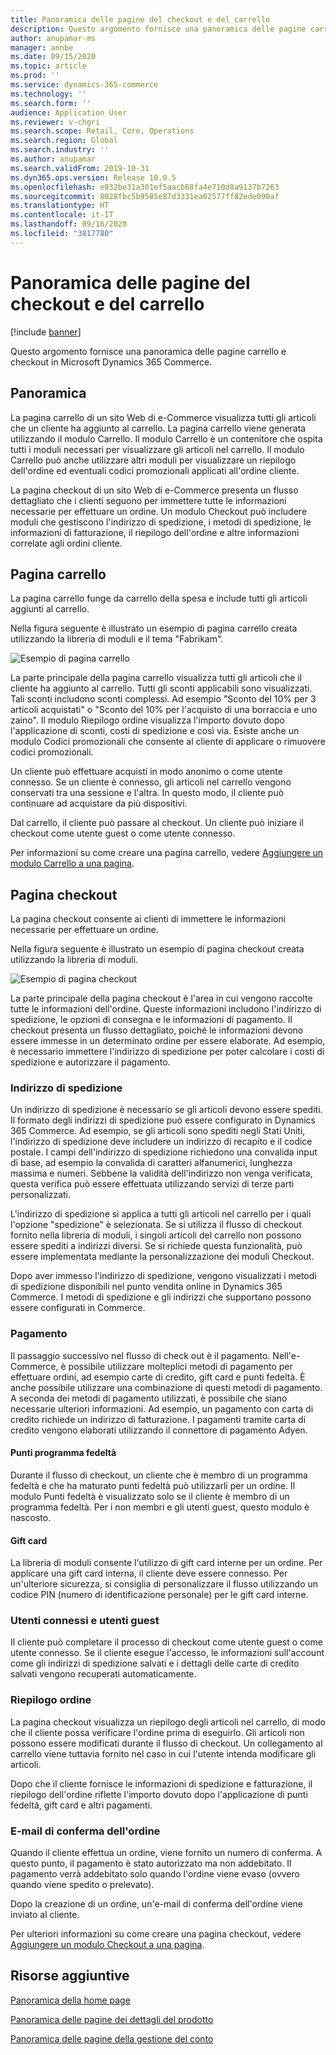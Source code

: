 ```yaml
---
title: Panoramica delle pagine del checkout e del carrello
description: Questo argomento fornisce una panoramica delle pagine carrello e checkout in Microsoft Dynamics 365 Commerce.
author: anupamar-ms
manager: annbe
ms.date: 09/15/2020
ms.topic: article
ms.prod: ''
ms.service: dynamics-365-commerce
ms.technology: ''
ms.search.form: ''
audience: Application User
ms.reviewer: v-chgri
ms.search.scope: Retail, Core, Operations
ms.search.region: Global
ms.search.industry: ''
ms.author: anupamar
ms.search.validFrom: 2019-10-31
ms.dyn365.ops.version: Release 10.0.5
ms.openlocfilehash: e932be31a301ef5aacb68fa4e710d8a9137b7263
ms.sourcegitcommit: 8028fbc5b9585e87d3331ea02577ff82ede090af
ms.translationtype: HT
ms.contentlocale: it-IT
ms.lasthandoff: 09/16/2020
ms.locfileid: "3817780"
---
```

# <a name="cart-and-checkout-pages-overview"></a>Panoramica delle pagine del checkout e del carrello

[!include [banner](includes/banner.md)]

Questo argomento fornisce una panoramica delle pagine carrello e checkout in Microsoft Dynamics 365 Commerce.

## <a name="overview"></a>Panoramica

La pagina carrello di un sito Web di e-Commerce visualizza tutti gli articoli che un cliente ha aggiunto al carrello. La pagina carrello viene generata utilizzando il modulo Carrello. Il modulo Carrello è un contenitore che ospita tutti i moduli necessari per visualizzare gli articoli nel carrello. Il modulo Carrello può anche utilizzare altri moduli per visualizzare un riepilogo dell'ordine ed eventuali codici promozionali applicati all'ordine cliente.

La pagina checkout di un sito Web di e-Commerce presenta un flusso dettagliato che i clienti seguono per immettere tutte le informazioni necessarie per effettuare un ordine. Un modulo Checkout può includere moduli che gestiscono l'indirizzo di spedizione, i metodi di spedizione, le informazioni di fatturazione, il riepilogo dell'ordine e altre informazioni correlate agli ordini cliente.

## <a name="cart-page"></a>Pagina carrello

La pagina carrello funge da carrello della spesa e include tutti gli articoli aggiunti al carrello.

Nella figura seguente è illustrato un esempio di pagina carrello creata utilizzando la libreria di moduli e il tema "Fabrikam".

![Esempio di pagina carrello](./media/cart2.PNG)

La parte principale della pagina carrello visualizza tutti gli articoli che il cliente ha aggiunto al carrello. Tutti gli sconti applicabili sono visualizzati. Tali sconti includono sconti complessi. Ad esempio "Sconto del 10% per 3 articoli acquistati" o "Sconto del 10% per l'acquisto di una borraccia e uno zaino". Il modulo Riepilogo ordine visualizza l'importo dovuto dopo l'applicazione di sconti, costi di spedizione e così via. Esiste anche un modulo Codici promozionali che consente al cliente di applicare o rimuovere codici promozionali.

Un cliente può effettuare acquisti in modo anonimo o come utente connesso. Se un cliente è connesso, gli articoli nel carrello vengono conservati tra una sessione e l'altra. In questo modo, il cliente può continuare ad acquistare da più dispositivi.

Dal carrello, il cliente può passare al checkout. Un cliente può iniziare il checkout come utente guest o come utente connesso.

Per informazioni su come creare una pagina carrello, vedere [Aggiungere un modulo Carrello a una pagina](add-cart-module.md).

## <a name="checkout-page"></a>Pagina checkout

La pagina checkout consente ai clienti di immettere le informazioni necessarie per effettuare un ordine.

Nella figura seguente è illustrato un esempio di pagina checkout creata utilizzando la libreria di moduli.

![Esempio di pagina checkout](./media/Checkout.PNG)

La parte principale della pagina checkout è l'area in cui vengono raccolte tutte le informazioni dell'ordine. Queste informazioni includono l'indirizzo di spedizione, le opzioni di consegna e le informazioni di pagamento. Il checkout presenta un flusso dettagliato, poiché le informazioni devono essere immesse in un determinato ordine per essere elaborate. Ad esempio, è necessario immettere l'indirizzo di spedizione per poter calcolare i costi di spedizione e autorizzare il pagamento.

### <a name="shipping-address"></a>Indirizzo di spedizione

Un indirizzo di spedizione è necessario se gli articoli devono essere spediti. Il formato degli indirizzi di spedizione può essere configurato in Dynamics 365 Commerce. Ad esempio, se gli articoli sono spediti negli Stati Uniti, l'indirizzo di spedizione deve includere un indirizzo di recapito e il codice postale. I campi dell'indirizzo di spedizione richiedono una convalida input di base, ad esempio la convalida di caratteri alfanumerici, lunghezza massima e numeri. Sebbene la validità dell'indirizzo non venga verificata, questa verifica può essere effettuata utilizzando servizi di terze parti personalizzati.

L'indirizzo di spedizione si applica a tutti gli articoli nel carrello per i quali l'opzione "spedizione" è selezionata. Se si utilizza il flusso di checkout fornito nella libreria di moduli, i singoli articoli del carrello non possono essere spediti a indirizzi diversi. Se si richiede questa funzionalità, può essere implementata mediante la personalizzazione dei moduli Checkout.

Dopo aver immesso l'indirizzo di spedizione, vengono visualizzati i metodi di spedizione disponibili nel punto vendita online in Dynamics 365 Commerce. I metodi di spedizione e gli indirizzi che supportano possono essere configurati in Commerce.

### <a name="payment"></a>Pagamento

Il passaggio successivo nel flusso di check out è il pagamento. Nell'e-Commerce, è possibile utilizzare molteplici metodi di pagamento per effettuare ordini, ad esempio carte di credito, gift card e punti fedeltà. È anche possibile utilizzare una combinazione di questi metodi di pagamento. A seconda dei metodi di pagamento utilizzati, è possibile che siano necessarie ulteriori informazioni. Ad esempio, un pagamento con carta di credito richiede un indirizzo di fatturazione. I pagamenti tramite carta di credito vengono elaborati utilizzando il connettore di pagamento Adyen.

#### <a name="loyalty-points"></a>Punti programma fedeltà

Durante il flusso di checkout, un cliente che è membro di un programma fedeltà e che ha maturato punti fedeltà può utilizzarli per un ordine. Il modulo Punti fedeltà è visualizzato solo se il cliente è membro di un programma fedeltà. Per i non membri e gli utenti guest, questo modulo è nascosto.

#### <a name="gift-cards"></a>Gift card

La libreria di moduli consente l'utilizzo di gift card interne per un ordine. Per applicare una gift card interna, il cliente deve essere connesso. Per un'ulteriore sicurezza, si consiglia di personalizzare il flusso utilizzando un codice PIN (numero di identificazione personale) per le gift card interne.

### <a name="signed-in-and-guest-users"></a>Utenti connessi e utenti guest

Il cliente può completare il processo di checkout come utente guest o come utente connesso. Se il cliente esegue l'accesso, le informazioni sull'account come gli indirizzi di spedizione salvati e i dettagli delle carte di credito salvati vengono recuperati automaticamente.

### <a name="order-summary"></a>Riepilogo ordine

La pagina checkout visualizza un riepilogo degli articoli nel carrello, di modo che il cliente possa verificare l'ordine prima di eseguirlo. Gli articoli non possono essere modificati durante il flusso di checkout. Un collegamento al carrello viene tuttavia fornito nel caso in cui l'utente intenda modificare gli articoli.

Dopo che il cliente fornisce le informazioni di spedizione e fatturazione, il riepilogo dell'ordine riflette l'importo dovuto dopo l'applicazione di punti fedeltà, gift card e altri pagamenti.

### <a name="order-confirmation-and-email"></a>E-mail di conferma dell'ordine

Quando il cliente effettua un ordine, viene fornito un numero di conferma. A questo punto, il pagamento è stato autorizzato ma non addebitato. Il pagamento verrà addebitato solo quando l'ordine viene evaso (ovvero quando viene spedito o prelevato).

Dopo la creazione di un ordine, un'e-mail di conferma dell'ordine viene inviato al cliente.

Per ulteriori informazioni su come creare una pagina checkout, vedere [Aggiungere un modulo Checkout a una pagina](add-checkout-module.md).

## <a name="additional-resources"></a>Risorse aggiuntive

[Panoramica della home page](quick-tour-home-page.md)

[Panoramica delle pagine dei dettagli del prodotto](quick-tour-pdp.md)

[Panoramica delle pagine della gestione del conto](quick-tour-account-management.md)
